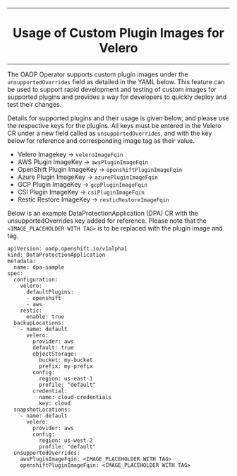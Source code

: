 <hr style="height:1px;border:none;color:#333;">
<h1 align="center">Usage of Custom Plugin Images for Velero</h1>
<hr style="height:1px;border:none;color:#333;">

The OADP Operator supports custom plugin images under the `unsupportedOverrides` field as detailed in the YAML below. This feature can be used to support rapid development and testing of custom images for supported plugins and provides a way for developers to quickly deploy and test their changes.

Details for supported plugins and their usage is given below, and please use the respective keys for the plugins. All keys must be entered in the Velero CR under a new field called as `unsupportedOverrides`, and with the key below for reference and corresponding image tag as their value.


 - Velero Imagekey  -> `veleroImageFqin`
 - AWS Plugin ImageKey  -> `awsPluginImageFqin`
 - OpenShift Plugin ImageKey  -> `openshiftPluginImageFqin`
 - Azure Plugin ImageKey -> `azurePluginImageFqin`
 - GCP Plugin ImageKey  -> `gcpPluginImageFqin`
 - CSI Plugin ImageKey  -> `csiPluginImageFqin`
 - Restic Restore ImageKey -> `resticRestoreImageFqin`

Below is an example DataProtectionApplication (DPA) CR with the unsupportedOverrides key added for reference. Please note that the `<IMAGE_PLACEHOLDER WITH TAG>` is to be replaced with the plugin image and tag.
```
apiVersion: oadp.openshift.io/v1alpha1
kind: DataProtectionApplication
metadata:
  name: dpa-sample
spec:
  configuration:
    velero:
      defaultPlugins:
      - openshift
      - aws
    restic:
      enable: true
  backupLocations:
    - name: default
      velero:
        provider: aws
        default: true
        objectStorage:
          bucket: my-bucket
          prefix: my-prefix
        config:
          region: us-east-1
          profile: "default"
        credential:
          name: cloud-credentials
          key: cloud
  snapshotLocations:
    - name: default
      velero:
        provider: aws
        config:
          region: us-west-2
          profile: "default"
  unsupportedOverrides:
    awsPluginImageFqin: <IMAGE_PLACEHOLDER WITH TAG>
    openshiftPluginImageFqin: <IMAGE_PLACEHOLDER WITH TAG>

```
